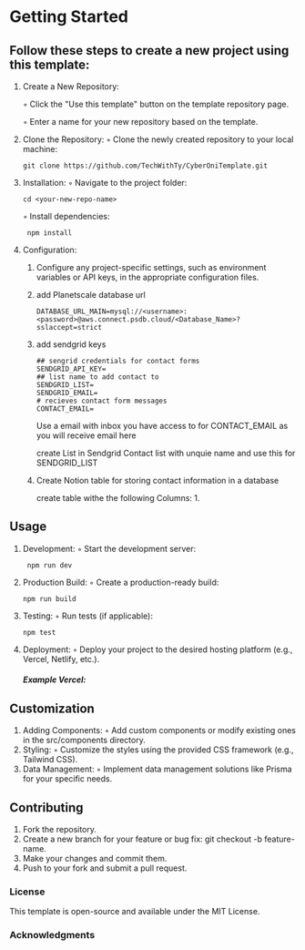 
# Getting Started
## Follow these steps to create a new project using this template:
1. Create a New Repository:

    ◦ Click the "Use this template" button on the template repository page.

    ◦ Enter a name for your new repository based on the template.
2. Clone the Repository:
    ◦ Clone the newly created repository to your local machine:

      ```git clone https://github.com/TechWithTy/CyberOniTemplate.git```

3. Installation:
    ◦ Navigate to the project folder:

      ```cd <your-new-repo-name>```

    ◦ Install dependencies:

        npm install

4. Configuration:

    1. Configure any project-specific settings, such as environment variables or API keys, in the appropriate configuration files.  

    2. add Planetscale database url
        
        ```DATABASE_URL_MAIN=mysql://<username>:<password>@aws.connect.psdb.cloud/<Database_Name>?sslaccept=strict```
    3. add sendgrid keys
    
        ```
        ## sengrid credentials for contact forms
        SENDGRID_API_KEY=
        ## list name to add contact to
        SENDGRID_LIST=
        SENDGRID_EMAIL=
        # recieves contact form messages
        CONTACT_EMAIL=
        ```
        Use a email with inbox you have access to for CONTACT_EMAIL as you
        will receive email here

        create List in Sendgrid Contact list with unquie name and use this for SENDGRID_LIST

    4. Create Notion table for storing contact information in a database

        create table withe the following Columns:
            1. 
## Usage
1. Development:
    ◦ Start the development server:

        npm run dev

2. Production Build:
    ◦ Create a production-ready build:

    ```npm run build```

3. Testing:
    ◦ Run tests (if applicable):

    ```npm test```

4. Deployment:
    ◦ Deploy your project to the desired hosting platform (e.g., Vercel, Netlify, etc.).
    ##### Example Vercel: 
## Customization

1. Adding Components:
    ◦ Add custom components or modify existing ones in the src/components directory.
2. Styling:
    ◦ Customize the styles using the provided CSS framework (e.g., Tailwind CSS).
3. Data Management:
    ◦ Implement data management solutions like Prisma for your specific needs.
## Contributing
1. Fork the repository.
2. Create a new branch for your feature or bug fix: git checkout -b feature-name.
3. Make your changes and commit them.
4. Push to your fork and submit a pull request.
### License
This template is open-source and available under the MIT License.
### Acknowledgments
